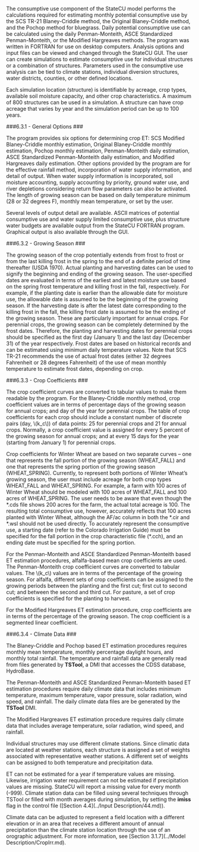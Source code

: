 The consumptive use component of the StateCU model performs the calculations required for estimating 
monthly potential consumptive use by the SCS TR-21 Blaney-Criddle method, the Original Blaney-Criddle 
method, and the Pochop method for bluegrass. Daily potential consumptive use can be calculated using 
the daily Penman-Monteith, ASCE Standardized Penman-Monteith, or the Modified Hargreaves methods. The 
program was written in FORTRAN for use on desktop computers.  Analysis options and input files can be 
viewed and changed through the StateCU GUI. The user can create simulations to estimate consumptive use 
for individual structures or a combination of structures.  Parameters used in the consumptive use 
analysis can be tied to climate stations, individual diversion structures, water districts, counties, 
or other defined locations.

Each simulation location (structure) is identifiable by acreage, crop types, available soil moisture capacity, 
and other crop characteristics.  A maximum of 800 structures can be used in a simulation.  A structure can have 
crop acreage that varies by year and the simulation period can be up to 100 years.

###6.3.1 - General Options ###

The program provides six options for determining crop ET: SCS Modified Blaney-Criddle monthly estimation, 
Original Blaney-Criddle monthly estimation, Pochop monthly estimation, Penman-Monteith daily estimation, 
ASCE Standardized Penman-Monteith daily estimation, and Modified Hargreaves daily estimation. Other options 
provided by the program are for the effective rainfall method, incorporation of water supply information, 
and detail of output.  When water supply information is incorporated, soil moisture accounting, supply 
accounting by priority, ground water use, and river depletions considering return flow parameters can also 
be activated.  The length of growing season can be based on daily temperature minimum (28 or 32 degrees F), 
monthly mean temperature, or set by the user.

Several levels of output detail are available.  ASCII matrices of potential consumptive use and water supply 
limited consumptive use, plus structure water budgets are available output from the StateCU FORTRAN program. 
Graphical output is also available through the GUI. 

###6.3.2 - Growing Season ###

The growing season of the crop potentially extends from frost to frost or from the last killing frost in the 
spring to the end of a definite period of time thereafter (USDA 1970).  Actual planting and harvesting dates 
can be used to signify the beginning and ending of the growing season.  The user-specified dates are evaluated 
in terms of the earliest and latest moisture use based on the spring frost temperature and killing frost in the 
fall, respectively.  For example, if the planting date is earlier than the allowable date for moisture use, the 
allowable date is assumed to be the beginning of the growing season.  If the harvesting date is after the latest 
date corresponding to the killing frost in the fall, the killing frost date is assumed to be the ending of the 
growing season.  These are particularly important for annual crops.  For perennial crops, the growing season 
can be completely determined by the frost dates.  Therefore, the planting and harvesting dates for perennial 
crops should be specified as the first day (January 1) and the last day (December 31) of the year respectively. 
Frost dates are based on historical records and can be estimated using minimum daily temperature values. 
Note that SCS TR-21 recommends the use of actual frost dates (either 32 degrees Fahrenheit or 28 degrees 
Fahrenheit) of the use of mean monthly temperature to estimate frost dates, depending on crop. 

###6.3.3 - Crop Coefficients ###

The crop coefficient curves are converted to tabular values to make them readable by the program.  For the 
Blaney-Criddle monthly method, crop coefficient values are in terms of percentage days of the growing season 
for annual crops; and day of the year for perennial crops.  The table of crop coefficients for each crop should 
include a constant number of discrete pairs (day, \\(k_c\\)) of data points: 25 for perennial crops and 21 for annual 
crops.  Normally, a crop coefficient value is assigned for every 5 percent of the growing season for annual 
crops; and at every 15 days for the year (starting from January 1) for perennial crops. 

Crop coefficients for Winter Wheat are based on two separate curves – one that represents the fall portion of 
the growing season (WHEAT_FALL) and one that represents the spring portion of the growing season (WHEAT_SPRING). 
Currently, to represent both portions of Winter Wheat’s growing season, the user must include acreage for both 
crop types WHEAT_FALL and WHEAT_SPRING.  For example, a farm with 100 acres of Winter Wheat should be modeled 
with 100 acres of WHEAT_FALL and 100 acres of WHEAT_SPRING.  The user needs to be aware that even though the 
\*.cds file shows 200 acres for the farm, the actual total acreage is 100.  The resulting total consumptive use, 
however, accurately reflects that 100 acres planted with Winter Wheat, although the AF/ac column in both the 
\*.cir and \*.wsl should not be used directly.  To accurately represent the consumptive use, a starting date 
(refer to the Colorado Irrigation Guide) must be specified for the fall portion in the crop characteristic file 
(\*.cch), and an ending date must be specified for the spring portion. 

For the Penman-Monteith and ASCE Standardized Penman-Monteith based ET estimation procedures, alfalfa-based mean 
crop coefficients are used.  The Penman-Monteith crop coefficient curves are converted to tabular values. 
The \\(k_c\\) values are in terms of the percentage of the growing season.  For alfalfa, different sets of crop 
coefficients can be assigned to the growing periods between the planting and the first cut; first cut to 
second cut; and between the second and third cut.  For pasture, a set of crop coefficients is specified for 
the planting to harvest.

For the Modified Hargreaves ET estimation procedure, crop coefficients are in terms of the percentage of the
growing season. The crop coefficient is a segmented linear coefficient.

###6.3.4 - Climate Data ###

The Blaney-Criddle and Pochop based ET estimation procedures requires monthly mean temperature, monthly 
percentage daylight hours, and monthly total rainfall.  The temperature and rainfall data are generally 
read from files generated by **TSTool**, a DMI that accesses the CDSS database, HydroBase. 

The Penman-Monteith and ASCE Standardized Penman-Monteith based ET estimation procedures require daily 
climate data that includes minimum temperature, maximum temperature, vapor pressure, solar radiation, 
wind speed, and rainfall.  The daily climate data files are be generated by the **TSTool** DMI.

The Modified Hargreaves ET estimation procedure requires daily climate data that includes average 
temperature, solar radiation, wind speed, and rainfall. 

Individual structures may use different climate stations.  Since climatic data are located at weather 
stations, each structure is assigned a set of weights associated with representative weather stations. 
A different set of weights can be assigned to both temperature and precipitation data.

ET can not be estimated for a year if temperature values are missing.  Likewise, irrigation water 
requirement can not be estimated if precipitation values are missing.  StateCU will report a missing 
value for every month (-999).  Climate station data can be filled using several techniques through 
TSTool or filled with month averages during simulation, by setting the **imiss** flag in the control file 
([Section 4.4](../Input Description/44.md)).

Climate data can be adjusted to represent a field location with a different elevation or in an area that 
receives a different amount of annual precipitation than the climate station location through the use of 
an orographic adjustment.  For more information, see [Section 3.1.7](../Model Description/CropIrr.md).